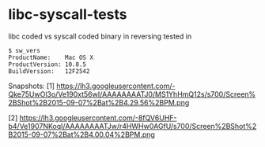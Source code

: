 # libc-syscall-tests
libc coded vs syscall coded binary in reversing
tested in 
```
$ sw_vers
ProductName:	Mac OS X
ProductVersion:	10.8.5
BuildVersion:	12F2542
```

Snapshots:
[1] https://lh3.googleusercontent.com/-Qke75UwOl3o/Ve190xt56wI/AAAAAAAATJ0/MS1YhHmQ12s/s700/Screen%2BShot%2B2015-09-07%2Bat%2B4.29.56%2BPM.png

[2] https://lh3.googleusercontent.com/-8fQV6UHF-b4/Ve1907NKoqI/AAAAAAAATJw/r4HWHw0AGfU/s700/Screen%2BShot%2B2015-09-07%2Bat%2B4.00.04%2BPM.png
